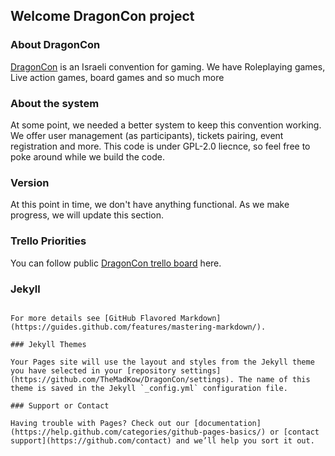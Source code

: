 ## Welcome DragonCon project

### About DragonCon
[DragonCon](http://dragoncon.co.il) is an Israeli convention for gaming.
We have Roleplaying games, Live action games, board games and so much more

### About the system

At some point, we needed a better system to keep this convention working.
We offer user management (as participants), tickets pairing, event registration and more.
This code is under GPL-2.0 liecnce, so feel free to poke around while we build the code.

### Version

At this point in time, we don't have anything functional. As we make progress, we will update this section.

### Trello Priorities

You can follow public [DragonCon trello board](https://trello.com/b/9Q1iSoSB/dragoncon) here.

### Jekyll
```

For more details see [GitHub Flavored Markdown](https://guides.github.com/features/mastering-markdown/).

### Jekyll Themes

Your Pages site will use the layout and styles from the Jekyll theme you have selected in your [repository settings](https://github.com/TheMadKow/DragonCon/settings). The name of this theme is saved in the Jekyll `_config.yml` configuration file.

### Support or Contact

Having trouble with Pages? Check out our [documentation](https://help.github.com/categories/github-pages-basics/) or [contact support](https://github.com/contact) and we’ll help you sort it out.
